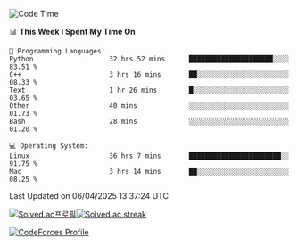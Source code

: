 
<!--START_SECTION:waka-->
![Code Time](http://img.shields.io/badge/Code%20Time-3%2C794%20hrs%2036%20mins-blue)

📊 **This Week I Spent My Time On** 

```text
💬 Programming Languages: 
Python                   32 hrs 52 mins      █████████████████████░░░░   83.51 % 
C++                      3 hrs 16 mins       ██░░░░░░░░░░░░░░░░░░░░░░░   08.33 % 
Text                     1 hr 26 mins        █░░░░░░░░░░░░░░░░░░░░░░░░   03.65 % 
Other                    40 mins             ░░░░░░░░░░░░░░░░░░░░░░░░░   01.73 % 
Bash                     28 mins             ░░░░░░░░░░░░░░░░░░░░░░░░░   01.20 % 

💻 Operating System: 
Linux                    36 hrs 7 mins       ███████████████████████░░   91.75 % 
Mac                      3 hrs 14 mins       ██░░░░░░░░░░░░░░░░░░░░░░░   08.25 % 
```


 Last Updated on 06/04/2025 13:37:24 UTC
<!--END_SECTION:waka-->


[![Solved.ac프로필](http://mazassumnida.wtf/api/generate_badge?boj=hckim96)](https://solved.ac/hckim96)[![Solved.ac streak](http://mazandi.herokuapp.com/api?handle=hckim96&theme=dark)](https://solved.ac/hckim96)


[![CodeForces Profile](https://cf.leed.at?id=hckim96)](https://codeforces.com/profile/hckim96)

